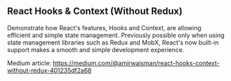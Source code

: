 ## React Hooks & Context (Without Redux)

Demonstrate how React's features, Hooks and Context, are allowing efficient and simple state management. Previously possible only when using state management libraries such as Redux and MobX, React's now built-in support makes a smooth and simple development experience.

Medium article:
https://medium.com/@amirwaisman/react-hooks-context-without-redux-401235df2a68
